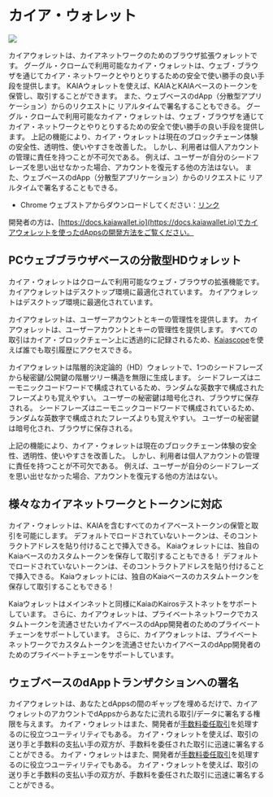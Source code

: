 # カイア・ウォレット

![](/img/banners/kaia-kaiawallet.png)

カイアウォレットは、カイアネットワークのためのブラウザ拡張ウォレットです。 グーグル・クロームで利用可能なカイア・ウォレットは、ウェブ・ブラウザを通じてカイア・ネットワークとやりとりするための安全で使い勝手の良い手段を提供します。 KAIAウォレットを使えば、KAIAとKAIAベースのトークンを保管し、取引することができます。 また、ウェブベースのdApp（分散型アプリケーション）からのリクエストに
リアルタイムで署名することもできる。 グーグル・クロームで利用可能なカイア・ウォレットは、ウェブ・ブラウザを通じてカイア・ネットワークとやりとりするための安全で使い勝手の良い手段を提供します。 上記の機能により、カイア・ウォレットは現在のブロックチェーン体験の安全性、透明性、使いやすさを改善した。 しかし、利用者は個人アカウントの管理に責任を持つことが不可欠である。 例えば、ユーザーが自分のシードフレーズを思い出せなかった場合、アカウントを復元する他の方法はない。 また、ウェブベースのdApp（分散型アプリケーション）からのリクエストに
リアルタイムで署名することもできる。

- Chrome ウェブストアからダウンロードしてください：[リンク](https://chromewebstore.google.com/detail/kaia-wallet/jblndlipeogpafnldhgmapagcccfchpi)

開発者の方は、[https://docs.kaiawallet.io](https://docs.kaiawallet.io)でカイアウォレットを使ったdAppsの開発方法をご覧ください。

## PCウェブブラウザベースの分散型HDウォレット

カイア・ウォレットはクロームで利用可能なウェブ・ブラウザの拡張機能です。 カイアウォレットはデスクトップ環境に最適化されています。 カイアウォレットはデスクトップ環境に最適化されています。

カイアウォレットは、ユーザーアカウントとキーの管理性を提供します。 カイアウォレットは、ユーザーアカウントとキーの管理性を提供します。 すべての取引はカイア・ブロックチェーン上に透過的に記録されるため、[Kaiascope]を使えば誰でも取引履歴にアクセスできる。

カイアウォレットは階層的決定論的（HD）ウォレットで、1つのシードフレーズから秘密鍵/公開鍵の階層ツリー構造を無限に生成します。 シードフレーズはニーモニックコードワードで構成されているため、ランダムな英数字で構成されたフレーズよりも覚えやすい。 ユーザーの秘密鍵は暗号化され、ブラウザに保存される。 シードフレーズはニーモニックコードワードで構成されているため、ランダムな英数字で構成されたフレーズよりも覚えやすい。 ユーザーの秘密鍵は暗号化され、ブラウザに保存される。

上記の機能により、カイア・ウォレットは現在のブロックチェーン体験の安全性、透明性、使いやすさを改善した。 しかし、利用者は個人アカウントの管理に責任を持つことが不可欠である。 例えば、ユーザーが自分のシードフレーズを思い出せなかった場合、アカウントを復元する他の方法はない。

## 様々なカイアネットワークとトークンに対応

カイア・ウォレットは、KAIAを含むすべてのカイアベーストークンの保管と取引を可能にします。 デフォルトでロードされていないトークンは、そのコントラクトアドレスを貼り付けることで挿入できる。 Kaiaウォレットには、独自のKaiaベースのカスタムトークンを保存して取引することもできる！ デフォルトでロードされていないトークンは、そのコントラクトアドレスを貼り付けることで挿入できる。 Kaiaウォレットには、独自のKaiaベースのカスタムトークンを保存して取引することもできる！

Kaiaウォレットはメインネットと同様にKaiaのKairosテストネットをサポートしています。 さらに、カイアウォレットは、プライベートネットワークでカスタムトークンを流通させたいカイアベースのdApp開発者のためのプライベートチェーンをサポートしています。 さらに、カイアウォレットは、プライベートネットワークでカスタムトークンを流通させたいカイアベースのdApp開発者のためのプライベートチェーンをサポートしています。

## ウェブベースのdAppトランザクションへの署名

カイアウォレットは、あなたとdAppsの間のギャップを埋めるだけで、カイアウォレットのアカウントでdAppsからあなたに流れる取引/データに署名する権限を与えます。
カイア・ウォレットはまた、開発者が[手数料委任取引](../../../learn/transactions/transactions.md#fee-delegation)を処理するのに役立つユーティリティでもある。 カイア・ウォレットを使えば、取引の送り手と手数料の支払い手の双方が、手数料を委任された取引に迅速に署名することができる。
カイア・ウォレットはまた、開発者が[手数料委任取引](../../../learn/transactions/transactions.md#fee-delegation)を処理するのに役立つユーティリティでもある。 カイア・ウォレットを使えば、取引の送り手と手数料の支払い手の双方が、手数料を委任された取引に迅速に署名することができる。

[Kaiascope]: ../block-explorers/kaiascope.md
